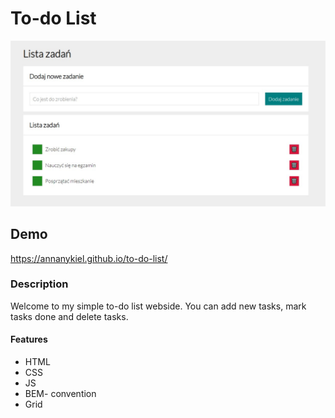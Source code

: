 ﻿# To-do List
![background](https://github.com/AnnaNykiel/to-do-list/blob/main/image/to%20do%20list%20image.jpg)

 ## Demo 
 https://annanykiel.github.io/to-do-list/
 
 ### Description
Welcome to my simple to-do list webside.
You can add new tasks, mark tasks done and delete tasks.

#### Features
- HTML
- CSS
- JS 
- BEM- convention
- Grid

